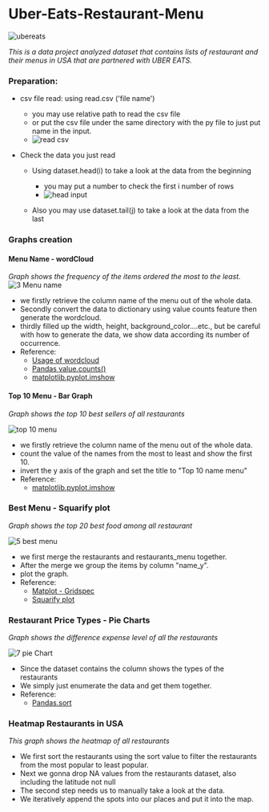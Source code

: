 # Uber-Eats-Restaurant-Menu

![ubereats](https://user-images.githubusercontent.com/59614094/189784478-b5a2a759-04ba-4e99-b341-7e153f067dd4.jpg)

*This is a data project analyzed dataset that contains lists of restaurant and their menus in USA that are partnered with UBER EATS.*



### Preparation:

- csv file read: using read.csv ('file name')
  - you may use relative path to read the csv file
  - or put the csv file under the same directory with the py file to just put name in the input.
  - ![read csv](https://user-images.githubusercontent.com/59614094/189787617-90743740-4df6-4468-99a7-2424491f3331.png)

- Check the data you just read

  - Using dataset.head(i) to take a look at the data from the beginning
    - you may put a number to check the first i number of rows
    - ![head input](https://user-images.githubusercontent.com/59614094/189787558-5dee376f-d205-4e37-8e4d-cfe486520d80.png)


  - Also you may use dataset.tail(j) to take a look at the data from the last

### Graphs creation ###

#### Menu Name - wordCloud ####

*Graph shows the frequency of the items ordered the most to the least.*
![3 Menu name](https://user-images.githubusercontent.com/59614094/189794293-2d397ea8-e130-4c09-a4ae-ff0788ac8ecf.png)

- we firstly retrieve the column name of the menu out of the whole data.
- Secondly convert the data to dictionary using value counts feature then generate the wordcloud.
- thirdly filled up the width, height, background_color....etc., but be careful with how to generate the data, we show data according its number of occurrence.
- Reference:
  - [Usage of wordcloud](https://blog.csdn.net/u010309756/article/details/67637930)
  - [Pandas value.counts()](https://pandas.pydata.org/docs/reference/api/pandas.Series.value_counts.html)
  - [matplotlib.pyplot.imshow](https://pandas.pydata.org/docs/reference/api/pandas.Series.value_counts.html)



#### Top 10 Menu - Bar Graph

*Graph shows the top 10 best sellers of all restaurants*

![top 10 menu](https://user-images.githubusercontent.com/59614094/190021664-b2f9550b-901e-4f66-b80f-e608a1c21ad7.png)

- we firstly retrieve the column name of the menu out of the whole data.
- count the value of the names from the most to least and show the first 10.
- invert the y axis of the graph and set the title to "Top 10 name menu"
- Reference:
  - [matplotlib.pyplot.imshow](https://pandas.pydata.org/docs/reference/api/pandas.Series.value_counts.html)



### Best Menu -  Squarify plot

*Graph shows the top 20 best food among all restaurant*



![5 best menu](https://user-images.githubusercontent.com/59614094/190022667-78332cdd-a3df-4260-8913-b0982decd8c1.png)



- we first merge the restaurants and restaurants_menu together.
- After the merge we group the items by column "name_y".
- plot the graph.
- Reference:
  - [Matplot - Gridspec](https://matplotlib.org/stable/api/_as_gen/matplotlib.gridspec.GridSpec.html)
  - [Squarify plot](https://www.analyticsvidhya.com/blog/2021/06/build-treemaps-in-python-using-squarify/)



### Restaurant Price Types - Pie Charts

*Graph shows the difference expense level of all the restaurants*

![7 pie Chart](https://user-images.githubusercontent.com/59614094/190208908-c69955fd-accc-4f3d-9ab9-eea201eb5e44.png)

- Since the dataset contains the column shows the types of the restaurants
- We simply just enumerate the data and get them together.
- Reference:
  - [Pandas.sort](https://pandas.pydata.org/docs/reference/api/pandas.DataFrame.sort_values.html)



### Heatmap Restaurants in USA

*This graph shows the heatmap of all restaurants*



- We first sort the restaurants using the sort value to filter the restaurants from the most popular to least popular.
- Next we gonna drop NA values from the restaurants dataset, also including the latitude not null
- The second step needs us to manually take a look at the data.
- We iteratively append the spots into our places and put it into the map.
